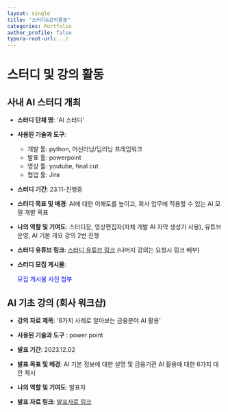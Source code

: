 ```yaml
---
layout: single
title: "스터디&강의활동"
categories: Portfolio
author_profile: false
typora-root-url: ../
---
```

# 스터디 및 강의 활동

## 사내 AI 스터디 개최

- **스터디 단체 명**: 'AI 스터디'

- **사용된 기술과 도구**: 
  
  - 개발 툴: python, 머신러닝/딥러닝 프레임워크
  - 발표 툴: powerpoint
  - 영상 툴: youtube, final cut
  - 협업 툴: Jira
  
- **스터디 기간**: 23.11-진행중

- **스터디 목표 및 배경**: AI에 대한 이해도를 높이고, 회사 업무에 적용할 수 있는 AI 모델 개발 목표

- **나의 역할 및 기여도**: 스터디장, 영상편집자(자체 개발 AI 자막 생성기 사용), 유튜브 운영, AI 기본 개요 강의 2번 진행

- **스터디 유튜브 링크**: <a href="https://youtu.be/1UOTBJcCWSs" target="_blank">스터디 유튜브 링크</a>   (나머지 강의는 요청시 링크 배부)

- **스터디 모집 게시물**: 
  
  <a onclick="window.open('/images/2024-05-08-스터디&강의활동/SCR-20240511-tfvu-3.png', 'popup', 'width=600,height=400')" style="color: blue; cursor: pointer;">모집 게시물 사진 첨부</a>

## AI 기초 강의 (회사 워크샵)

- **강의 자료 제목**: '6가지 사례로 알아보는 금융분야 AI 활용'

- **사용된 기술과 도구** : power point

- **발표 기간**: 2023.12.02

- **발표 목표 및 배경**: AI 기본 정보에 대한 설명 및 금융기관 AI 활용에 대한 6가지 대안 제시

- **나의 역할 및 기여도**: 발표자

- **발표 자료 링크**: <a href="https://www.dropbox.com/scl/fi/kzcs454md0mx2e3q56oty/AI_20_presentation_fin.pptx?rlkey=3j01hceor46xqvrgkywzk3u1k&dl=0" target="_blank">발표자료 링크</a>
